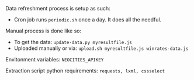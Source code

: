 Data refreshment process is setup as such:
- Cron job runs `periodic.sh` once a day. It does all the needful.

Manual process is done like so:
- To get the data: `update-data.py myresultfile.js`
- Uploaded manually or via: `upload.sh myresultfile.js winrates-data.js`

Envitonment variables: `NEOCITIES_APIKEY`

Extraction script python requirements: `requests, lxml, cssselect`